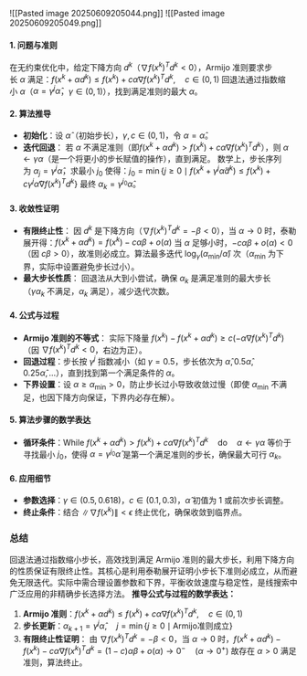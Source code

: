 ![[Pasted image 20250609205044.png]]
![[Pasted image 20250609205049.png]]
#### 1. 问题与准则
在无约束优化中，给定下降方向 $d^k$（$\nabla f(x^k)^T d^k < 0$），Armijo 准则要求步长 $\alpha$ 满足：$f(x^k + \alpha d^k) \leq f(x^k) + c\alpha \nabla f(x^k)^T d^k, \quad c \in (0, 1)$ 回退法通过指数缩小 $\alpha$（$\alpha = \gamma^j \hat{\alpha}$，$\gamma \in (0, 1)$），找到满足准则的最大 $\alpha$。
#### 2. 算法推导
- **初始化**：设 $\hat{\alpha}$（初始步长），$\gamma, c \in (0, 1)$，令 $\alpha = \hat{\alpha}$。
- **迭代回退**： 若 $\alpha$ 不满足准则（即$f(x^k + \alpha d^k) > f(x^k) + c\alpha \nabla f(x^k)^T d^k$），则 $\alpha \leftarrow \gamma\alpha$（是一个将更小的步长赋值的操作），直到满足。 数学上，步长序列为 $\alpha_j = \gamma^j \hat{\alpha}$，求最小 $j_0$ 使得：$j_0 = \min\{ j \geq 0 \mid f(x^k + \gamma^j \hat{\alpha} d^k) \leq f(x^k) + c\gamma^j \hat{\alpha} \nabla f(x^k)^T d^k \}$ 最终 $\alpha_k = \gamma^{j_0} \hat{\alpha}$。
#### 3. 收敛性证明
- **有限终止性**： 因 $d^k$ 是下降方向（$\nabla f(x^k)^T d^k = -\beta < 0$），当 $\alpha \to 0$ 时，泰勒展开得：$f(x^k + \alpha d^k) = f(x^k) - c\alpha\beta + o(\alpha)$ 当 $\alpha$ 足够小时，$-c\alpha\beta + o(\alpha) < 0$（因 $c\beta > 0$），故准则必成立。算法最多迭代 $\log_\gamma (\alpha_{\text{min}} / \hat{\alpha})$ 次（$\alpha_{\text{min}}$ 为下界，实际中设置避免步长过小）。
- **最大步长性质**： 回退法从大到小尝试，确保 $\alpha_k$ 是满足准则的最大步长（$\gamma\alpha_k$ 不满足，$\alpha_k$ 满足），减少迭代次数。
#### 4. 公式与过程
- **Armijo 准则的不等式**： 实际下降量 $f(x^k) - f(x^k + \alpha d^k) \geq c(-\alpha \nabla f(x^k)^T d^k)$（因 $\nabla f(x^k)^T d^k < 0$，右边为正）。
- **回退过程**：步长按 $\gamma^j$ 指数减小（如 $\gamma=0.5$，步长依次为 $\hat{\alpha}, 0.5\hat{\alpha}, 0.25\hat{\alpha}, \dots$），直到找到第一个满足条件的 $\alpha$。
- **下界设置**：设 $\alpha \geq \alpha_{\text{min}} > 0$，防止步长过小导致收敛过慢（即使 $\alpha_{\text{min}}$ 不满足，也因下降方向保证，下界内必存在解）。
#### 5. 算法步骤的数学表达
- **循环条件**：$\text{While } f(x^k + \alpha d^k) > f(x^k) + c\alpha \nabla f(x^k)^T d^k \quad \text{do} \quad \alpha \leftarrow \gamma\alpha$ 等价于寻找最小 $j_0$，使得 $\alpha = \gamma^{j_0} \hat{\alpha}$ 是第一个满足准则的步长，确保最大可行 $\alpha_k$。
#### 6. 应用细节
- **参数选择**：$\gamma \in (0.5, 0.618)$，$c \in (0.1, 0.3)$，$\hat{\alpha}$ 初值为 1 或前次步长调整。
- **终止条件**：结合 $\|\nabla f(x^k)\| < \epsilon$ 终止优化，确保收敛到临界点。
### 总结
回退法通过指数缩小步长，高效找到满足 Armijo 准则的最大步长，利用下降方向的性质保证有限终止性。其核心是利用泰勒展开证明小步长下准则必成立，从而避免无限迭代。实际中需合理设置参数和下界，平衡收敛速度与稳定性，是线搜索中广泛应用的非精确步长选择方法。
**推导公式与过程的数学表达：**
1. **Armijo 准则**：$f(x^k + \alpha d^k) \leq f(x^k) + c\alpha \nabla f(x^k)^T d^k, \quad c \in (0, 1)$
2. **步长更新**：$\alpha_{k+1} = \gamma^j \hat{\alpha}, \quad j = \min\{ j \geq 0 \mid \text{Armijo准则成立} \}$
3. **有限终止性证明**： 由 $\nabla f(x^k)^T d^k = -\beta < 0$，当 $\alpha \to 0$ 时，$f(x^k + \alpha d^k) - f(x^k) - c\alpha \nabla f(x^k)^T d^k = (1 - c)\alpha\beta + o(\alpha) \to 0^- \quad (\alpha \to 0^+)$ 故存在 $\alpha > 0$ 满足准则，算法终止。